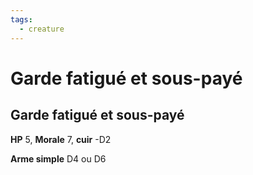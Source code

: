 ```yaml
---
tags:
  - creature
---
```

# Garde fatigué et sous-payé

## Garde fatigué et sous-payé

**HP** 5, **Morale** 7, **cuir** -D2

**Arme simple** D4 ou D6